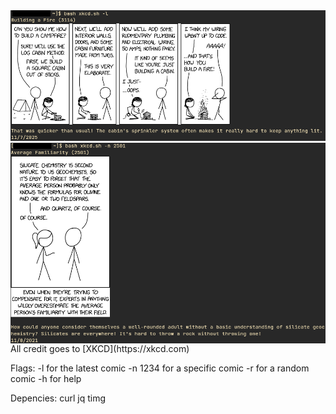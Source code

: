 <img src="screenshots/xkcd-demo-1.png" alt="xkcd.sh -l">
<img src="screenshots/xkcd-demo-2.png" alt="xkcd.sh -l" align="right">
All credit goes to [XKCD](https://xkcd.com)

Flags:
    -l for the latest comic
    -n 1234 for a specific comic
    -r for a random comic
    -h for help

Depencies:
    curl
    jq
    timg
